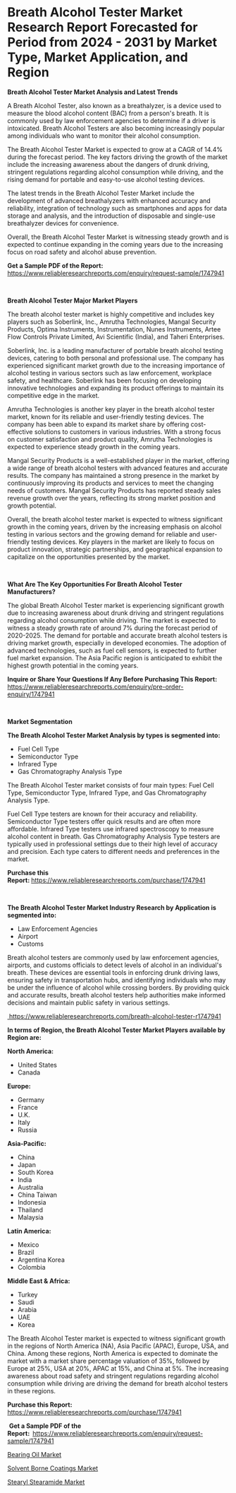 <p><h1>Breath Alcohol Tester Market Research Report Forecasted for Period from 2024 -  2031 by Market Type, Market Application, and Region</h1></p><p><strong>Breath Alcohol Tester Market Analysis and Latest Trends</strong></p>
<p><p>A Breath Alcohol Tester, also known as a breathalyzer, is a device used to measure the blood alcohol content (BAC) from a person's breath. It is commonly used by law enforcement agencies to determine if a driver is intoxicated. Breath Alcohol Testers are also becoming increasingly popular among individuals who want to monitor their alcohol consumption.</p><p>The Breath Alcohol Tester Market is expected to grow at a CAGR of 14.4% during the forecast period. The key factors driving the growth of the market include the increasing awareness about the dangers of drunk driving, stringent regulations regarding alcohol consumption while driving, and the rising demand for portable and easy-to-use alcohol testing devices.</p><p>The latest trends in the Breath Alcohol Tester Market include the development of advanced breathalyzers with enhanced accuracy and reliability, integration of technology such as smartphones and apps for data storage and analysis, and the introduction of disposable and single-use breathalyzer devices for convenience.</p><p>Overall, the Breath Alcohol Tester Market is witnessing steady growth and is expected to continue expanding in the coming years due to the increasing focus on road safety and alcohol abuse prevention.</p></p>
<p><strong>Get a Sample PDF of the Report:&nbsp;</strong> <a href="https://www.reliableresearchreports.com/enquiry/request-sample/1747941">https://www.reliableresearchreports.com/enquiry/request-sample/1747941</a></p>
<p>&nbsp;</p>
<p><strong>Breath Alcohol Tester Major Market Players</strong></p>
<p><p>The breath alcohol tester market is highly competitive and includes key players such as Soberlink, Inc., Amrutha Technologies, Mangal Security Products, Optima Instruments, Instrumentation, Nunes Instruments, Artee Flow Controls Private Limited, Avi Scientific (India), and Taheri Enterprises.</p><p>Soberlink, Inc. is a leading manufacturer of portable breath alcohol testing devices, catering to both personal and professional use. The company has experienced significant market growth due to the increasing importance of alcohol testing in various sectors such as law enforcement, workplace safety, and healthcare. Soberlink has been focusing on developing innovative technologies and expanding its product offerings to maintain its competitive edge in the market.</p><p>Amrutha Technologies is another key player in the breath alcohol tester market, known for its reliable and user-friendly testing devices. The company has been able to expand its market share by offering cost-effective solutions to customers in various industries. With a strong focus on customer satisfaction and product quality, Amrutha Technologies is expected to experience steady growth in the coming years.</p><p>Mangal Security Products is a well-established player in the market, offering a wide range of breath alcohol testers with advanced features and accurate results. The company has maintained a strong presence in the market by continuously improving its products and services to meet the changing needs of customers. Mangal Security Products has reported steady sales revenue growth over the years, reflecting its strong market position and growth potential.</p><p>Overall, the breath alcohol tester market is expected to witness significant growth in the coming years, driven by the increasing emphasis on alcohol testing in various sectors and the growing demand for reliable and user-friendly testing devices. Key players in the market are likely to focus on product innovation, strategic partnerships, and geographical expansion to capitalize on the opportunities presented by the market.</p></p>
<p>&nbsp;</p>
<p><strong>What Are The Key Opportunities For Breath Alcohol Tester Manufacturers?</strong></p>
<p><p>The global Breath Alcohol Tester market is experiencing significant growth due to increasing awareness about drunk driving and stringent regulations regarding alcohol consumption while driving. The market is expected to witness a steady growth rate of around 7% during the forecast period of 2020-2025. The demand for portable and accurate breath alcohol testers is driving market growth, especially in developed economies. The adoption of advanced technologies, such as fuel cell sensors, is expected to further fuel market expansion. The Asia Pacific region is anticipated to exhibit the highest growth potential in the coming years.</p></p>
<p><strong>Inquire or Share Your Questions If Any Before Purchasing This Report:</strong> <a href="https://www.reliableresearchreports.com/enquiry/pre-order-enquiry/1747941">https://www.reliableresearchreports.com/enquiry/pre-order-enquiry/1747941</a></p>
<p>&nbsp;</p>
<p><strong>Market Segmentation</strong></p>
<p><strong>The Breath Alcohol Tester Market Analysis by types is segmented into:</strong></p>
<p><ul><li>Fuel Cell Type</li><li>Semiconductor Type</li><li>Infrared Type</li><li>Gas Chromatography Analysis Type</li></ul></p>
<p><p>The Breath Alcohol Tester market consists of four main types: Fuel Cell Type, Semiconductor Type, Infrared Type, and Gas Chromatography Analysis Type. </p><p>Fuel Cell Type testers are known for their accuracy and reliability. Semiconductor Type testers offer quick results and are often more affordable. Infrared Type testers use infrared spectroscopy to measure alcohol content in breath. Gas Chromatography Analysis Type testers are typically used in professional settings due to their high level of accuracy and precision. Each type caters to different needs and preferences in the market.</p></p>
<p><strong>Purchase this Report:&nbsp;</strong><a href="https://www.reliableresearchreports.com/purchase/1747941">https://www.reliableresearchreports.com/purchase/1747941</a></p>
<p>&nbsp;</p>
<p><strong>The Breath Alcohol Tester Market Industry Research by Application is segmented into:</strong></p>
<p><ul><li>Law Enforcement Agencies</li><li>Airport</li><li>Customs</li></ul></p>
<p><p>Breath alcohol testers are commonly used by law enforcement agencies, airports, and customs officials to detect levels of alcohol in an individual's breath. These devices are essential tools in enforcing drunk driving laws, ensuring safety in transportation hubs, and identifying individuals who may be under the influence of alcohol while crossing borders. By providing quick and accurate results, breath alcohol testers help authorities make informed decisions and maintain public safety in various settings.</p></p>
<p><a href="https://www.reliableresearchreports.com/breath-alcohol-tester-r1747941">&nbsp;https://www.reliableresearchreports.com/breath-alcohol-tester-r1747941</a></p>
<p><strong>In terms of Region, the Breath Alcohol Tester Market Players available by Region are:</strong></p>
<p>
    <p> <strong> North America: </strong>
        <ul>
            <li>United States</li>
            <li>Canada</li>
        </ul>
        </p> 
    <p> <strong> Europe: </strong>
        <ul>
            <li>Germany</li>
            <li>France</li>
            <li>U.K.</li>
            <li>Italy</li>
            <li>Russia</li>
        </ul>
        </p> 
    <p> <strong> Asia-Pacific: </strong>
        <ul>
            <li>China</li>
            <li>Japan</li>
            <li>South Korea</li>
            <li>India</li>
            <li>Australia</li>
            <li>China Taiwan</li>
            <li>Indonesia</li>
            <li>Thailand</li>
            <li>Malaysia</li>
        </ul>
        </p> 
    <p> <strong> Latin America: </strong>
        <ul>
            <li>Mexico</li>
            <li>Brazil</li>
            <li>Argentina Korea</li>
            <li>Colombia</li>
        </ul>
        </p> 
    <p> <strong> Middle East & Africa: </strong>
        <ul>
            <li>Turkey</li>
            <li>Saudi</li>
            <li>Arabia</li>
            <li>UAE</li>
            <li>Korea</li>
        </ul>
    </p>
    </p>
<p><p>The Breath Alcohol Tester market is expected to witness significant growth in the regions of North America (NA), Asia Pacific (APAC), Europe, USA, and China. Among these regions, North America is expected to dominate the market with a market share percentage valuation of 35%, followed by Europe at 25%, USA at 20%, APAC at 15%, and China at 5%. The increasing awareness about road safety and stringent regulations regarding alcohol consumption while driving are driving the demand for breath alcohol testers in these regions.</p></p>
<p><strong>Purchase this Report: </strong><a href="https://www.reliableresearchreports.com/purchase/1747941">https://www.reliableresearchreports.com/purchase/1747941</a></p>
<p>&nbsp;<strong>Get a Sample PDF of the Report:&nbsp;&nbsp;</strong><a href="https://www.reliableresearchreports.com/enquiry/request-sample/1747941">https://www.reliableresearchreports.com/enquiry/request-sample/1747941</a></p>
<p><strong></strong></p>
<p><p><a href="https://www.linkedin.com/pulse/bearing-oil-market-size-trends-complete-industry-overview-lsyme?trackingId=IV3U5kXou%2BtBaNNVqMVNjg%3D%3D">Bearing Oil Market</a></p><p><a href="https://www.linkedin.com/pulse/solvent-borne-coatings-market-analysis-examines-its-scope-mrl2e?trackingId=qiziTpzwThrUS01l4tJyDA%3D%3D">Solvent Borne Coatings Market</a></p><p><a href="https://www.linkedin.com/pulse/stearyl-stearamide-market-research-report-forecasted-period-a6cje?trackingId=236LQV8oJfiG5fQCDnZu3w%3D%3D">Stearyl Stearamide Market</a></p></p>